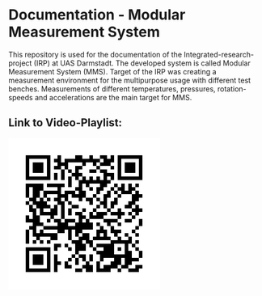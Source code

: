 # Documentation - Modular Measurement System
This repository is used for the documentation of the Integrated-research-project (IRP) at UAS Darmstadt. The developed system is called Modular Measurement System (MMS).
Target of the IRP was creating a measurement environment for the multipurpose usage with different test benches.  Measurements of different temperatures, pressures, 
rotation-speeds and accelerations are the main target for MMS. 

## Link to Video-Playlist:
![Verlinkung zur YT Playlist](YouTube_Playlist.png)
